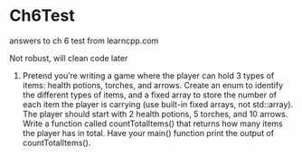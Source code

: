 # Ch6Test
answers to ch 6 test from learncpp.com

Not robust, will clean code later

1) Pretend you’re writing a game where the player can hold 3 types of items: health potions, torches, and arrows. 
Create an enum to identify the different types of items, and a fixed array to store the number of each item the player is carrying (use built-in fixed arrays, not std::array). 
The player should start with 2 health potions, 5 torches, and 10 arrows. 
Write a function called countTotalItems() that returns how many items the player has in total. 
Have your main() function print the output of countTotalItems().
